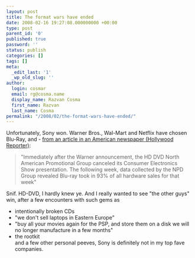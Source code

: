 ```yaml
---
layout: post
title: The format wars have ended
date: 2008-02-16 19:27:08.000000000 +00:00
type: post
parent_id: '0'
published: true
password: ''
status: publish
categories: []
tags: []
meta:
  _edit_last: '1'
  _wp_old_slug: ''
author:
  login: cosmar
  email: rg@cosma.name
  display_name: Razvan Cosma
  first_name: Razvan
  last_name: Cosma
permalink: "/2008/02/the-format-wars-have-ended/"
---
```

Unfortunately, Sony won. Warner Bros., Wal-Mart and Netflix have chosen Blu-Ray, and - [from an article in an American newspaper (Hollywood Reporter)](http://www.hollywoodreporter.com/hr/content_display/news/e3ib77125d96b22e86027d0bfb0c25aa58d):

> "Immediately after the Warner announcement, the HD DVD North American Promotional Group canceled its Consumer Electronics Show presentation. The following week, data collected by the NPD Group revealed Blu-ray took in 93% of all hardware sales for that week"

Snif. HD-DVD, I hardly knew ye. And I really wanted to see "the other guys" win, after a few encounters with such gems as  
- intentionally broken CDs  
- "we don't sell laptops in Eastern Europe"  
- "buy all your movies again for the PSP, and store them on a disk we will no longer manufacture in a few months"  
- the rootkit  
and a few other personal peeves, Sony is definitely not in my top fave companies.

